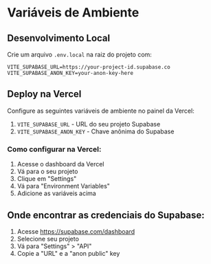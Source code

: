 # Variáveis de Ambiente

## Desenvolvimento Local

Crie um arquivo `.env.local` na raiz do projeto com:

```
VITE_SUPABASE_URL=https://your-project-id.supabase.co
VITE_SUPABASE_ANON_KEY=your-anon-key-here
```

## Deploy na Vercel

Configure as seguintes variáveis de ambiente no painel da Vercel:

1. `VITE_SUPABASE_URL` - URL do seu projeto Supabase
2. `VITE_SUPABASE_ANON_KEY` - Chave anônima do Supabase

### Como configurar na Vercel:

1. Acesse o dashboard da Vercel
2. Vá para o seu projeto
3. Clique em "Settings"
4. Vá para "Environment Variables"
5. Adicione as variáveis acima

## Onde encontrar as credenciais do Supabase:

1. Acesse https://supabase.com/dashboard
2. Selecione seu projeto
3. Vá para "Settings" > "API"
4. Copie a "URL" e a "anon public" key

